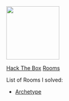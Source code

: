 <img src="https://www.recover-lost-files.us/wp-content/uploads/2019/06/Hacking-The-Box-con-Termux.jpg" width='140'> 

[Hack The Box](https://www.hackthebox.eu/home) [Rooms](https://nairitya03.github.io/CTF-WriteUps/HTB/) 

List of Rooms I solved:

  - [Archetype](https://nairitya03.github.io/CTF-WriteUps/HTB/Archetype)